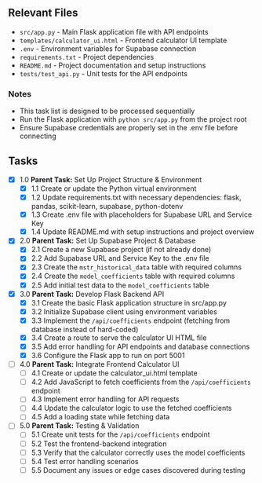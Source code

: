 ## Relevant Files

- `src/app.py` - Main Flask application file with API endpoints
- `templates/calculator_ui.html` - Frontend calculator UI template
- `.env` - Environment variables for Supabase connection
- `requirements.txt` - Project dependencies
- `README.md` - Project documentation and setup instructions
- `tests/test_api.py` - Unit tests for the API endpoints

### Notes

- This task list is designed to be processed sequentially
- Run the Flask application with `python src/app.py` from the project root
- Ensure Supabase credentials are properly set in the .env file before connecting

## Tasks

- [x] 1.0 **Parent Task:** Set Up Project Structure & Environment
  - [x] 1.1 Create or update the Python virtual environment
  - [x] 1.2 Update requirements.txt with necessary dependencies: flask, pandas, scikit-learn, supabase, python-dotenv
  - [x] 1.3 Create .env file with placeholders for Supabase URL and Service Key
  - [x] 1.4 Update README.md with setup instructions and project overview

- [x] 2.0 **Parent Task:** Set Up Supabase Project & Database
  - [x] 2.1 Create a new Supabase project (if not already done)
  - [x] 2.2 Add Supabase URL and Service Key to the .env file
  - [x] 2.3 Create the `mstr_historical_data` table with required columns
  - [x] 2.4 Create the `model_coefficients` table with required columns
  - [x] 2.5 Add initial test data to the `model_coefficients` table

- [x] 3.0 **Parent Task:** Develop Flask Backend API
  - [x] 3.1 Create the basic Flask application structure in src/app.py
  - [x] 3.2 Initialize Supabase client using environment variables
  - [x] 3.3 Implement the `/api/coefficients` endpoint (fetching from database instead of hard-coded)
  - [x] 3.4 Create a route to serve the calculator UI HTML file
  - [x] 3.5 Add error handling for API endpoints and database connections
  - [x] 3.6 Configure the Flask app to run on port 5001

- [ ] 4.0 **Parent Task:** Integrate Frontend Calculator UI
  - [ ] 4.1 Create or update the calculator_ui.html template
  - [ ] 4.2 Add JavaScript to fetch coefficients from the `/api/coefficients` endpoint
  - [ ] 4.3 Implement error handling for API requests
  - [ ] 4.4 Update the calculator logic to use the fetched coefficients
  - [ ] 4.5 Add a loading state while fetching data

- [ ] 5.0 **Parent Task:** Testing & Validation
  - [ ] 5.1 Create unit tests for the `/api/coefficients` endpoint
  - [ ] 5.2 Test the frontend-backend integration
  - [ ] 5.3 Verify that the calculator correctly uses the model coefficients
  - [ ] 5.4 Test error handling scenarios
  - [ ] 5.5 Document any issues or edge cases discovered during testing
